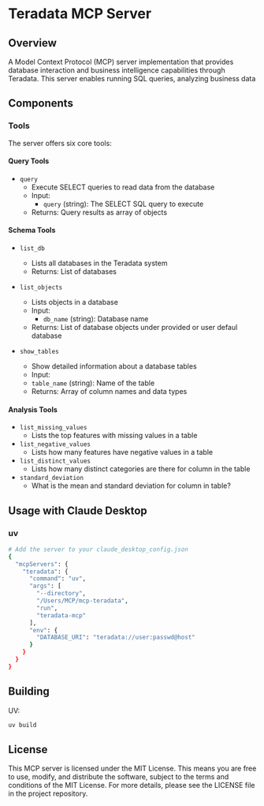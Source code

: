 # Teradata MCP Server

## Overview
A Model Context Protocol (MCP) server implementation that provides database interaction and business intelligence capabilities through Teradata. This server enables running SQL queries, analyzing business data

## Components

### Tools
The server offers six core tools:

#### Query Tools
- `query`
   - Execute SELECT queries to read data from the database
   - Input:
     - `query` (string): The SELECT SQL query to execute
   - Returns: Query results as array of objects

#### Schema Tools
- `list_db`
   - Lists all databases in the Teradata system
   - Returns: List of databases

- `list_objects`
   - Lists objects in a database
   - Input:
     - `db_name` (string): Database name
   - Returns: List of database objects under provided or user defaul database

- `show_tables`
   - Show detailed information about a database tables
   - Input:
    - `table_name` (string): Name of the table
   - Returns: Array of column names and data types

#### Analysis Tools
- `list_missing_values`
    - Lists the top features with missing values in a table
- `list_negative_values`
    - Lists how many features have negative values in a table
- `list_distinct_values`
    - Lists how many distinct categories are there for column in the table
- `standard_deviation`
    -  What is the mean and standard deviation for column in table?

## Usage with Claude Desktop

### uv

```bash
# Add the server to your claude_desktop_config.json
{
  "mcpServers": {
    "teradata": {
      "command": "uv",
      "args": [
        "--directory",
        "/Users/MCP/mcp-teradata",
        "run",
        "teradata-mcp"
      ],
      "env": {
        "DATABASE_URI": "teradata://user:passwd@host"
      }
    }
  }
}
```

## Building

UV:

```bash
uv build
```

## License

This MCP server is licensed under the MIT License. This means you are free to use, modify, and distribute the software, subject to the terms and conditions of the MIT License. For more details, please see the LICENSE file in the project repository.